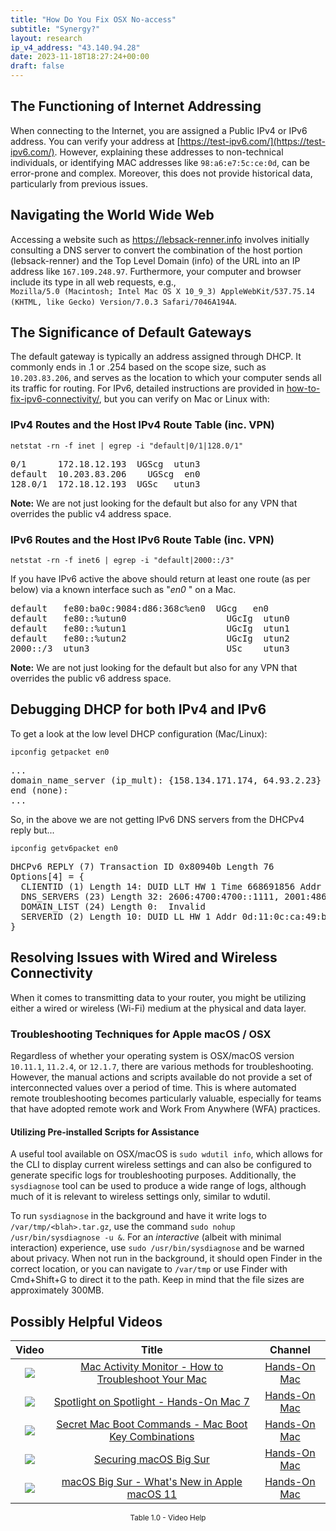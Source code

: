 ```yaml
---
title: "How Do You Fix OSX No-access"
subtitle: "Synergy?"
layout: research
ip_v4_address: "43.140.94.28"
date: 2023-11-18T18:27:24+00:00
draft: false
---
```


## The Functioning of Internet Addressing

When connecting to the Internet, you are assigned a Public IPv4 or IPv6 address. You can verify your address at [https://test-ipv6.com/](https://test-ipv6.com/). However, explaining these addresses to non-technical individuals, or identifying MAC addresses like ```98:a6:e7:5c:ce:0d```, can be error-prone and complex. Moreover, this does not provide historical data, particularly from previous issues.
## Navigating the World Wide Web

Accessing a website such as https://lebsack-renner.info involves initially consulting a DNS server to convert the combination of the host portion (lebsack-renner) and the Top Level Domain (info) of the URL into an IP address like ```167.109.248.97```. Furthermore, your computer and browser include its type in all web requests, e.g., <br>```Mozilla/5.0 (Macintosh; Intel Mac OS X 10_9_3) AppleWebKit/537.75.14 (KHTML, like Gecko) Version/7.0.3 Safari/7046A194A```.
## The Significance of Default Gateways

The default gateway is typically an address assigned through DHCP. It commonly ends in .1 or .254 based on the scope size, such as ```10.203.83.206```, and serves as the location to which your computer sends all its traffic for routing. For IPv6, detailed instructions are provided in [how-to-fix-ipv6-connectivity/](/blog/how-to-fix-ipv6-connectivity/), but you can verify on Mac or Linux with: <br>
### IPv4 Routes and the Host IPv4 Route Table (inc. VPN)
```netstat -rn -f inet | egrep -i "default|0/1|128.0/1"```

<pre>
0/1      172.18.12.193  UGScg  utun3
default  10.203.83.206    UGScg  en0
128.0/1  172.18.12.193  UGSc   utun3</pre>

**Note:** We are not just looking for the default but also for any VPN that overrides the public v4 address space.

### IPv6 Routes and the Host IPv6 Route Table (inc. VPN)
```netstat -rn -f inet6 | egrep -i "default|2000::/3"```

If you have IPv6 active the above should return at least one route (as per below) via a known interface such as "_en0_ " on a Mac. 

<pre>
default   fe80:ba0c:9084:d86:368c%en0  UGcg   en0
default   fe80::%utun0                   UGcIg  utun0
default   fe80::%utun1                   UGcIg  utun1
default   fe80::%utun2                   UGcIg  utun2
2000::/3  utun3                          USc    utun3</pre>

**Note:** We are not just looking for the default but also for any VPN that overrides the public v6 address space.
<br>

## Debugging DHCP for both IPv4 and IPv6

To get a look at the low level DHCP configuration (Mac/Linux): 

```ipconfig getpacket en0```

<pre>
...
domain_name_server (ip_mult): {158.134.171.174, 64.93.2.23}
end (none):
...</pre>

So, in the above we are not getting IPv6 DNS servers from the DHCPv4 reply but...

```ipconfig getv6packet en0```

<pre>
DHCPv6 REPLY (7) Transaction ID 0x80940b Length 76
Options[4] = {
  CLIENTID (1) Length 14: DUID LLT HW 1 Time 668691856 Addr 98:a6:e7:5c:ce:0d
  DNS_SERVERS (23) Length 32: 2606:4700:4700::1111, 2001:4860:4860::8844
  DOMAIN_LIST (24) Length 0:  Invalid
  SERVERID (2) Length 10: DUID LL HW 1 Addr 0d:11:0c:ca:49:be
}</pre>




## Resolving Issues with Wired and Wireless Connectivity

When it comes to transmitting data to your router, you might be utilizing either a wired or wireless (Wi-Fi) medium at the physical and data layer.
### Troubleshooting Techniques for Apple macOS / OSX
Regardless of whether your operating system is OSX/macOS version ```10.11.1```, ```11.2.4```, or ```12.1.7```, there are various methods for troubleshooting. However, the manual actions and scripts available do not provide a set of interconnected values over a period of time. This is where automated remote troubleshooting becomes particularly valuable, especially for teams that have adopted remote work and Work From Anywhere (WFA) practices.
#### Utilizing Pre-installed Scripts for Assistance
A useful tool available on OSX/macOS is ```sudo wdutil info```, which allows for the CLI to display current wireless settings and can also be configured to generate specific logs for troubleshooting purposes. Additionally, the ```sysdiagnose``` tool can be used to produce a wide range of logs, although much of it is relevant to wireless settings only, similar to wdutil.

To run ```sysdiagnose``` in the background and have it write logs to ```/var/tmp/<blah>.tar.gz```, use the command ```sudo nohup /usr/bin/sysdiagnose -u &```. For an *interactive* (albeit with minimal interaction) experience, use ```sudo /usr/bin/sysdiagnose``` and be warned about privacy. When not run in the background, it should open Finder in the correct location, or you can navigate to ```/var/tmp``` or use Finder with Cmd+Shift+G to direct it to the path. Keep in mind that the file sizes are approximately 300MB.
## Possibly Helpful Videos

<link href="/plugins/lity/css/lity.min.css" rel="stylesheet">
<script src="/plugins/lity/js/lity.min.js"></script>
<div class="table1-start"></div>

|Video | Title | Channel |
| :---: | :---: | :---: |
|<a href="https://www.youtube.com/watch?v=TWzWd_DiaJ0" data-lity><img src="https://i.ytimg.com/vi/TWzWd_DiaJ0/default.jpg" class="img-fluid"></a>|<a href="https://www.youtube.com/watch?v=TWzWd_DiaJ0" data-lity>Mac Activity Monitor - How to Troubleshoot Your Mac</a>|<a target="_blank" href="https://www.youtube.com/channel/UCg43DP8MdHVcl4rFK_delBg" >Hands-On Mac</a>|
|<a href="https://www.youtube.com/watch?v=RslZ4W1EPqk" data-lity><img src="https://i.ytimg.com/vi/RslZ4W1EPqk/default.jpg" class="img-fluid"></a>|<a href="https://www.youtube.com/watch?v=RslZ4W1EPqk" data-lity>Spotlight on Spotlight - Hands-On Mac 7</a>|<a target="_blank" href="https://www.youtube.com/channel/UCg43DP8MdHVcl4rFK_delBg" >Hands-On Mac</a>|
|<a href="https://www.youtube.com/watch?v=VwNYWAxHCgM" data-lity><img src="https://i.ytimg.com/vi/VwNYWAxHCgM/default.jpg" class="img-fluid"></a>|<a href="https://www.youtube.com/watch?v=VwNYWAxHCgM" data-lity>Secret Mac Boot Commands - Mac Boot Key Combinations</a>|<a target="_blank" href="https://www.youtube.com/channel/UCg43DP8MdHVcl4rFK_delBg" >Hands-On Mac</a>|
|<a href="https://www.youtube.com/watch?v=7KdhJimuhNw" data-lity><img src="https://i.ytimg.com/vi/7KdhJimuhNw/default.jpg" class="img-fluid"></a>|<a href="https://www.youtube.com/watch?v=7KdhJimuhNw" data-lity>Securing macOS Big Sur</a>|<a target="_blank" href="https://www.youtube.com/channel/UCg43DP8MdHVcl4rFK_delBg" >Hands-On Mac</a>|
|<a href="https://www.youtube.com/watch?v=JMKi6o9kaZI" data-lity><img src="https://i.ytimg.com/vi/JMKi6o9kaZI/default.jpg" class="img-fluid"></a>|<a href="https://www.youtube.com/watch?v=JMKi6o9kaZI" data-lity>macOS Big Sur - What&#39;s New in Apple macOS 11</a>|<a target="_blank" href="https://www.youtube.com/channel/UCg43DP8MdHVcl4rFK_delBg" >Hands-On Mac</a>|

<center><small>Table 1.0 - Video Help</small></center>
 <br>
<div class="table1-end"></div>
<script type="text/javascript">
(function() {
    $('div.table1-start').nextUntil('div.table1-end', 'table').addClass('table thead-dark table-striped table-responsive rounded').attr('id', 't1');
    $('#t1').find('thead').addClass('thead-dark');
})();
</script>
